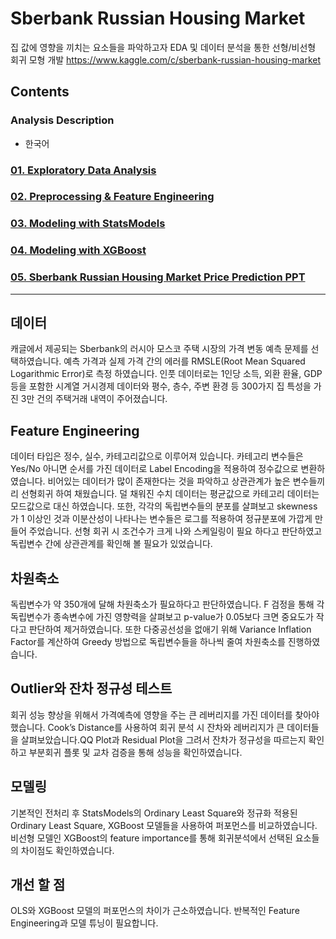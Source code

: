 # Sberbank Russian Housing Market  

집 값에 영향을 끼치는 요소들을 파악하고자 EDA 및 데이터 분석을 통한 선형/비선형 회귀 모형 개발 
https://www.kaggle.com/c/sberbank-russian-housing-market  

## Contents  
### Analysis Description  
- 한국어  

### [01. Exploratory Data Analysis](https://github.com/hojisu/sberbank-russian-housing-market/tree/master/01-Exploratory-Data-Analysis)  
### [02. Preprocessing & Feature Engineering](https://github.com/hojisu/sberbank-russian-housing-market/tree/master/02-Preprocessing-Feature-Engineering)  
### [03. Modeling with StatsModels](https://github.com/hojisu/sberbank-russian-housing-market/tree/master/03-Modeling-with-StatsModels)  
### [04. Modeling with XGBoost](https://github.com/hojisu/sberbank-russian-housing-market/tree/master/04-Modeling-with-XGBoost)  
### [05. Sberbank Russian Housing Market Price Prediction PPT](https://github.com/hojisu/sberbank-russian-housing-market/blob/master/05-Sberbank-Russian-Housing-Market-Price-Prediction-PPT/Sberbank-Russian-Housing-Market-Price-Prediction-PPT.pdf)

***

## 데이터
캐글에서 제공되는 Sberbank의 러시아 모스코 주택 시장의 가격 변동 예측 문제를 선택하였습니다. 예측 가격과 실제 가격 간의 에러를 RMSLE(Root Mean Squared Logarithmic Error)로 측정 하였습니다. 인풋 데이터로는 1인당 소득, 외환 환율, GDP 등을 포함한 시계열 거시경제 데이터와 평수, 층수, 주변 환경 등 300가지 집 특성을 가진 3만 건의 주택거래 내역이 주어졌습니다.

## Feature Engineering
데이터 타입은 정수, 실수, 카테고리값으로 이루어져 있습니다. 카테고리 변수들은 Yes/No 아니면 순서를 가진 데이터로 Label Encoding을 적용하여 정수값으로 변환하였습니다. 비어있는 데이터가 많이 존재한다는 것을 파악하고 상관관계가 높은 변수들끼리 선형회귀 하여 채웠습니다. 덜 채워진 수치 데이터는 평균값으로 카테고리 데이터는 모드값으로 대신 하였습니다. 또한, 각각의 독립변수들의 분포를 살펴보고 skewness가 1 이상인 것과 이분산성이 나타나는 변수들은 로그를 적용하여 정규분포에 가깝게 만들어 주었습니다. 선형 회귀 시 조건수가 크게 나와 스케일링이 필요 하다고 판단하였고 독립변수 간에 상관관계를 확인해 볼 필요가 있었습니다.

## 차원축소
독립변수가 약 350개에 달해 차원축소가 필요하다고 판단하였습니다. F 검정을 통해 각 독립변수가 종속변수에 가진 영향력을 살펴보고 p-value가 0.05보다 크면 중요도가 작다고 판단하여 제거하였습니다. 또한 다중공선성을 없애기 위해 Variance Inflation Factor를 계산하여 Greedy 방법으로 독립변수들을 하나씩 줄여 차원축소를 진행하였습니다.

## Outlier와 잔차 정규성 테스트
회귀 성능 향상을 위해서 가격예측에 영향을 주는 큰 레버리지를 가진 데이터를 찾아야 했습니다. Cook’s Distance를 사용하여 회귀 분석 시 잔차와 레버리지가 큰 데이터들을 살펴보았습니다.QQ Plot과 Residual Plot을 그려서 잔차가 정규성을 따르는지 확인하고 부분회귀 플롯 및 교차 검증을 통해 성능을 확인하였습니다.

## 모델링
기본적인 전처리 후 StatsModels의 Ordinary Least Square와 정규화 적용된 Ordinary Least Square, XGBoost 모델들을 사용하여 퍼포먼스를 비교하였습니다. 비선형 모델인 XGBoost의 feature importance를 통해 회귀분석에서 선택된 요소들의 차이점도 확인하였습니다.

## 개선 할 점
OLS와 XGBoost 모델의 퍼포먼스의 차이가 근소하였습니다. 반복적인 Feature Engineering과 모델 튜닝이 필요합니다. 

